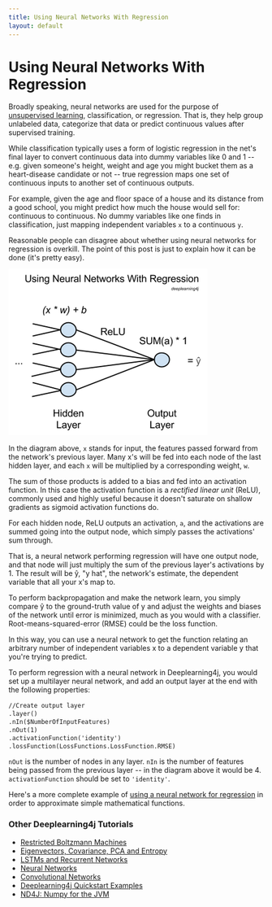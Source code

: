 ```yaml
---
title: Using Neural Networks With Regression
layout: default
---
```


# Using Neural Networks With Regression

Broadly speaking, neural networks are used for the purpose of [unsupervised learning](./unsupervised-learning), classification, or regression. That is, they help group unlabeled data, categorize that data or predict continuous values after supervised training. 

While classification typically uses a form of logistic regression in the net's final layer to convert continuous data into dummy variables like 0 and 1 -- e.g. given someone's height, weight and age you might bucket them as a heart-disease candidate or not -- true regression maps one set of continuous inputs to another set of continuous outputs. 

For example, given the age and floor space of a house and its distance from a good school, you might predict how much the house would sell for: continuous to continuous. No dummy variables like one finds in classification, just mapping independent variables `x` to a continuous `y`.

Reasonable people can disagree about whether using neural networks for regression is overkill. The point of this post is just to explain how it can be done (it's pretty easy).

![Alt text](./img/neural-network-regression.png)

In the diagram above, `x` stands for input, the features passed forward from the network's previous layer. Many x's will be fed into each node of the last hidden layer, and each `x` will be multiplied by a corresponding weight, `w`.

The sum of those products is added to a bias and fed into an activation function. In this case the activation function is a *rectified linear unit* (ReLU), commonly used and highly useful because it doesn't saturate on shallow gradients as sigmoid activation functions do.
 
For each hidden node, ReLU outputs an activation, `a`, and the activations are summed going into the output node, which simply passes the activations' sum through. 

That is, a neural network performing regression will have one output node, and that node will just multiply the sum of the previous layer's activations by 1. The result will be ŷ, "y hat", the network's estimate, the dependent variable that all your x's map to. 

To perform backpropagation and make the network learn, you simply compare ŷ to the ground-truth value of y and adjust the weights and biases of the network until error is minimized, much as you would with a classifier. Root-means-squared-error (RMSE) could be the loss function. 

In this way, you can use a neural network to get the function relating an arbitrary number of independent variables x to a dependent variable y that you're trying to predict. 

To perform regression with a neural network in Deeplearning4j, you would set up a multilayer neural network, and add an output layer at the end with the following properties:

```
//Create output layer
.layer()
.nIn($NumberOfInputFeatures)
.nOut(1)
.activationFunction('identity')
.lossFunction(LossFunctions.LossFunction.RMSE)
```

`nOut` is the number of nodes in any layer. `nIn` is the number of features being passed from the previous layer -- in the diagram above it would be 4. `activationFunction` should be set to `'identity'`.

Here's a more complete example of [using a neural network for regression](https://github.com/deeplearning4j/dl4j-examples/tree/master/src/main/java/org/deeplearning4j/examples/feedforward/regression) in order to approximate simple mathematical functions. 

### <a name="beginner">Other Deeplearning4j Tutorials</a>
* [Restricted Boltzmann Machines](./restrictedboltzmannmachine)
* [Eigenvectors, Covariance, PCA and Entropy](./eigenvector)
* [LSTMs and Recurrent Networks](./lstm)
* [Neural Networks](./neuralnet-overview)
* [Convolutional Networks](./convolutionalnets)
* [Deeplearning4j Quickstart Examples](./quickstart)
* [ND4J: Numpy for the JVM](http://nd4j.org)
